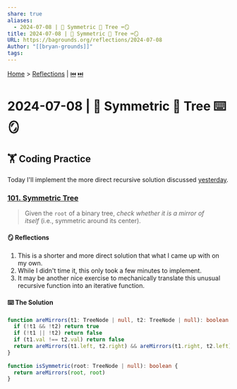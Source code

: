 ```yaml
---
share: true
aliases:
  - 2024-07-08 | 🌲 Symmetric 🌳 Tree ⌨️🪞
title: 2024-07-08 | 🌲 Symmetric 🌳 Tree ⌨️🪞
URL: https://bagrounds.org/reflections/2024-07-08
Author: "[[bryan-grounds]]"
tags: 
---
```

[Home](../index.md) > [Reflections](./index.md) | [⏮️](./2024-07-07.md) [⏭️](./2024-07-20.md)  
# 2024-07-08 | 🌲 Symmetric 🌳 Tree ⌨️🪞  
## 🏋 Coding Practice  
Today I'll implement the more direct recursive solution discussed [yesterday](./2024-07-07.md).  
  
### [101. Symmetric Tree](https://leetcode.com/problems/symmetric-tree)  
> Given the `root` of a binary tree, _check whether it is a mirror of itself_ (i.e., symmetric around its center).  
  
#### 🪞 Reflections  
1. This is a shorter and more direct solution that what I came up with on my own.  
2. While I didn't time it, this only took a few minutes to implement.  
3. It may be another nice exercise to mechanically translate this unusual recursive function into an iterative function.  
  
#### ⌨️ The Solution  
```ts  
function areMirrors(t1: TreeNode | null, t2: TreeNode | null): boolean {  
  if (!t1 && !t2) return true  
  if (!t1 || !t2) return false  
  if (t1.val !== t2.val) return false  
  return areMirrors(t1.left, t2.right) && areMirrors(t1.right, t2.left)  
}  
  
function isSymmetric(root: TreeNode | null): boolean {  
  return areMirrors(root, root)  
}  
```  
